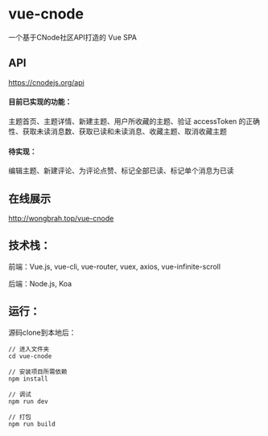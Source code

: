 # vue-cnode
一个基于CNode社区API打造的 Vue SPA

## API
https://cnodejs.org/api

#### 目前已实现的功能：
主题首页、主题详情、新建主题、用户所收藏的主题、验证 accessToken 的正确性、获取未读消息数、获取已读和未读消息、收藏主题、取消收藏主题

#### 待实现：
编辑主题、新建评论、为评论点赞、标记全部已读、标记单个消息为已读

## 在线展示
http://wongbrah.top/vue-cnode

## 技术栈：
前端：Vue.js, vue-cli, vue-router, vuex, axios, vue-infinite-scroll

后端：Node.js, Koa

## 运行：
源码clone到本地后：
```
// 进入文件夹
cd vue-cnode

// 安装项目所需依赖
npm install

// 调试
npm run dev

// 打包
npm run build
```
